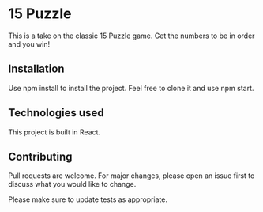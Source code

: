# 15 Puzzle 

This is a take on the classic 15 Puzzle game. Get the numbers to be in order and you win! 

## Installation

Use npm install to install the project. 
Feel free to clone it and use npm start. 

## Technologies used 
This project is built in React. 

## Contributing
Pull requests are welcome. For major changes, please open an issue first to discuss what you would like to change.

Please make sure to update tests as appropriate.


